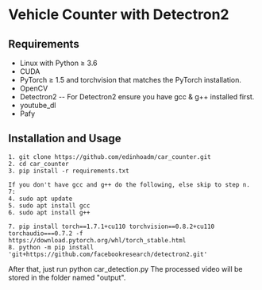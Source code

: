 # Vehicle Counter with Detectron2

## Requirements
- Linux with Python ≥ 3.6
- CUDA
- PyTorch ≥ 1.5 and torchvision that matches the PyTorch installation.
- OpenCV
- Detectron2
-- For Detectron2 ensure you have gcc & g++ installed first.
- youtube_dl
- Pafy

## Installation and Usage

```
1. git clone https://github.com/edinhoadm/car_counter.git
2. cd car_counter
3. pip install -r requirements.txt

If you don't have gcc and g++ do the following, else skip to step n. 7:
4. sudo apt update
5. sudo apt install gcc
6. sudo apt install g++

7. pip install torch==1.7.1+cu110 torchvision==0.8.2+cu110 torchaudio===0.7.2 -f https://download.pytorch.org/whl/torch_stable.html
8. python -m pip install 'git+https://github.com/facebookresearch/detectron2.git'
```

After that, just run python car_detection.py
The processed video will be stored in the folder named "output".



